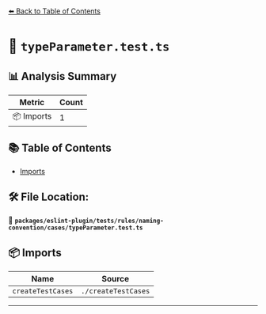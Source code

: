 [⬅️ Back to Table of Contents](../../../../../../index.md)

# 📄 `typeParameter.test.ts`

## 📊 Analysis Summary

| Metric | Count |
|--------|-------|
| 📦 Imports | 1 |

## 📚 Table of Contents

- [Imports](#imports)

## 🛠️ File Location:
📂 **`packages/eslint-plugin/tests/rules/naming-convention/cases/typeParameter.test.ts`**

## 📦 Imports

| Name | Source |
|------|--------|
| `createTestCases` | `./createTestCases` |


---